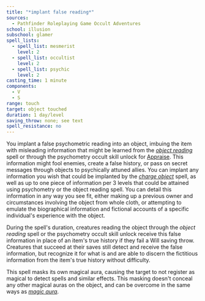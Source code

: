 ```yaml
---
title: "*implant false reading*"
sources:
  - Pathfinder Roleplaying Game Occult Adventures
school: illusion
subschool: glamer
spell_lists:
  - spell_list: mesmerist
    level: 2
  - spell_list: occultist
    level: 2
  - spell_list: psychic
    level: 2
casting_time: 1 minute
components:
  - V
  - S
range: touch
target: object touched
duration: 1 day/level
saving_throw: none; see text
spell_resistance: no
---
```


You implant a false psychometric reading into an object, imbuing the item with misleading information that might be learned from the [*object reading*](/spells/object-reading/) spell or through the psychometry occult skill unlock for [Appraise](/skills/appraise/). This information might fool enemies, create a false history, or pass on secret messages through objects to psychically attuned allies. You can implant any information you wish that could be implanted by the [*charge object*](/spells/charge-object/) spell, as well as up to one piece of information per 3 levels that could be attained using psychometry or the object reading spell. You can detail this information in any way you see fit, either making up a previous owner and circumstances involving the object from whole cloth, or attempting to emulate the biographical information and fictional accounts of a specific individual's experience with the object.

During the spell's duration, creatures reading the object through the *object reading* spell or the psychometry occult skill unlock receive this false information in place of an item's true history if they fail a Will saving throw. Creatures that succeed at their saves still detect and receive the false information, but recognize it for what is and are able to discern the fictitious information from the item's true history without difficulty.

This spell masks its own magical aura, causing the target to not register as magical to detect spells and similar effects. This masking doesn't conceal any other magical auras on the object, and can be overcome in the same ways as [*magic aura*](/spells/magic-aura/).
